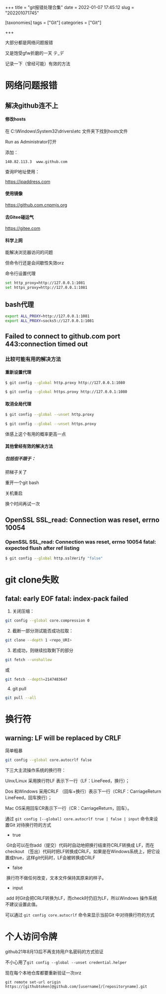 +++
title = "git报错处理合集"
date = 2022-01-07 17:45:12
slug = "202201071745"

[taxonomies]
tags = ["Git"]
categories = ["Git"]

+++

<!-- more -->

大部分都是网络问题报错

又是饱受gfw折磨的一天 テ_デ

记录一下（曾经可能）有效的方法



# 网络问题报错

## 解决github连不上

#### 修改hosts

在 C:\Windows\System32\drivers\etc 文件夹下找到hosts文件

Run  as Administrator打开

添加：

```
140.82.113.3  www.github.com
```

查询IP地址使用：

<https://ipaddress.com>



#### 使用镜像

<https://github.com.cnpmjs.org>



#### 去Gitee碰运气

<https://gitee.com>



#### 科学上网

能解决浏览器访问的问题

但命令行还是会间歇性失效orz

命令行设置代理

```bash
set http_proxy=http://127.0.0.1:1081
set https_proxy=http://127.0.0.1:1081
```



## bash代理

```bash
export ALL_PROXY=http://127.0.0.1:1081
export ALL_PROXY=socks5://127.0.0.1:1081
```



## Failed to connect to github.com port 443:connection timed out

### 比较可能有用的解决方法

#### 重新设置代理

```bash
$ git config --global http.proxy http://127.0.0.1:1080

$ git config --global https.proxy http://127.0.0.1:1080
```



#### 取消全局代理

```bash
$ git config --global --unset http.proxy
 
$ git config --global --unset https.proxy
```

体感上这个有用的概率更高一点



#### 其他曾经有效的解决方法

##### 包括但不限于：

把梯子关了

重开一个git bash

关机重启

换个时间再试一次



## OpenSSL SSL_read: Connection was reset, errno 10054

### OpenSSL SSL_read: Connection was reset, errno 10054 fatal: expected flush after ref listing

```bash
$ git config --global http.sslVerify "false"
```



# git clone失败

## fatal: early EOF fatal: index-pack failed

1. 关闭压缩：

```bash
git config --global core.compression 0
```

2. 截断一部分测试能否成功拉取：

```bash
git clone --depth 1 <repo_URI>
```

3. 若成功，则继续拉取剩下的部分

```bash
git fetch --unshallow
```

或

```bash
git fetch --depth=2147483647
```

4. git pull

```bash
git pull --all
```

# 换行符

## warning: LF will be replaced by CRLF

简单粗暴

```bash
git config --global core.autocrlf false
```

下三大主流操作系统的换行符：

Uinx/Linux 采用换行符LF 表示下一行（LF：LineFeed，换行）；

Dos 和Windows 采用CRLF （回车+换行）表示下一行（CRLF：CarriageReturn LineFeed，回车换行）；

Mac OS采用回车CR表示下一行（CR：CarriageReturn，回车）。

通过 `git config [--global] core.autocrlf true | false | input` 命令来设置Git 对待换行符的方式

- true


​		Git会可以在你add（提交）代码时自动地把换行结束符CRLF转换成 LF，而在checkout （签出）代码时把LF转换成CRLF。如果是在Windows系统上，把它设置成true，这样git代码时，LF会被转换成CRLF

- false


​		换行符不做任何改变，文本文件保持其原来的样子。

- input


​		add 时Git会把CRLF转换为LF，而check时仍旧为LF，所以Windows 操作系统不建议设置此值。

可以通过 `git config core.autocrlf` 命令来显示当前Git 中对待换行符的方式

# 个人访问令牌

github21年8月13后不再支持用户名密码的方式验证

不小心用了`git config --global --unset credential.helper` 

现在每个本地仓库都要重新验证一次orz

```
git remote set-url origin https://[githubtoken]@github.com/[username]/[repositoryname].git
```

